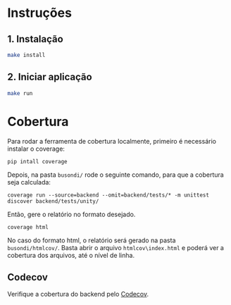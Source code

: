 # Instruções

## 1. Instalação
```bash
make install
```
## 2. Iniciar aplicação
```bash
make run
```

# Cobertura
Para rodar a ferramenta de cobertura localmente, primeiro é necessário instalar o coverage:

    pip intall coverage

Depois, na pasta `busondi/` rode o seguinte comando, para que a cobertura seja calculada:

    coverage run --source=backend --omit=backend/tests/* -m unittest discover backend/tests/unity/

Então, gere o relatório no formato desejado. 

    coverage html

No caso do formato html, o relatório será gerado na pasta `busondi/htmlcov/`. Basta abrir o arquivo `htmlcov\index.html` e poderá ver a cobertura dos arquivos, até o nível de linha.

## Codecov

Verifique a cobertura do backend pelo [Codecov](https://app.codecov.io/gh/arthurrlisboa/busondi).